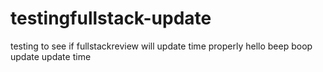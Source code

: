 # testingfullstack-update
testing to see if fullstackreview will update time properly
hello
beep boop update
update time
